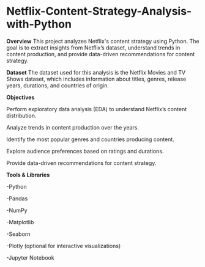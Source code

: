 ﻿# Netflix-Content-Strategy-Analysis-with-Python
**Overview**
This project analyzes Netflix's content strategy using Python. The goal is to extract insights from Netflix’s dataset, understand trends in content production, and provide data-driven recommendations for content strategy.

**Dataset**
The dataset used for this analysis is the Netflix Movies and TV Shows dataset, which includes information about titles, genres, release years, durations, and countries of origin.

**Objectives**

Perform exploratory data analysis (EDA) to understand Netflix’s content distribution.

Analyze trends in content production over the years.

Identify the most popular genres and countries producing content.

Explore audience preferences based on ratings and durations.

Provide data-driven recommendations for content strategy.

**Tools & Libraries**

-Python

-Pandas

-NumPy

-Matplotlib

-Seaborn

-Plotly (optional for interactive visualizations)

-Jupyter Notebook
